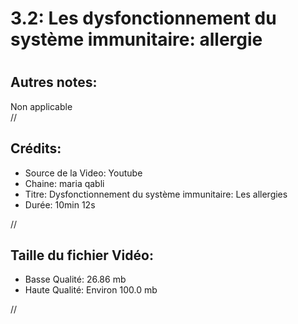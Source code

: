 
3.2: Les dysfonctionnement du système immunitaire: allergie
===========================================================

# 

## Autres notes:


Non applicable  
//
## **Crédits:**

- Source de la Video: Youtube
- Chaine: maria qabli
- Titre: Dysfonctionnement du système immunitaire: Les allergies
- Durée: 10min 12s
  
//
## Taille du fichier Vidéo:

- Basse Qualité: 26.86 mb
- Haute Qualité: Environ 100.0 mb
  
//